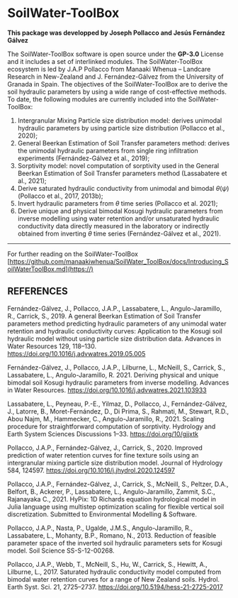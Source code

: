 # SoilWater-ToolBox

**This package was developped by Joseph Pollacco and Jesús Fernández Gálvez**

The SoilWater-ToolBox software is open source under the **GP-3.0** License and it includes a set of interlinked modules.  The SoilWater-ToolBox ecosystem is led by J.A.P Pollacco from Manaaki Whenua – Landcare Research in New-Zealand and J. Fernández-Gálvez from the University of Granada in Spain. The objectives of the SoilWater-ToolBox are to derive the soil hydraulic parameters by using a wide range of cost-effective methods. To date, the following modules are currently included into the SoilWater-ToolBox: 

1. Intergranular Mixing Particle size distribution model: derives unimodal hydraulic parameters by using particle size distribution (Pollacco et al., 2020);
2. General Beerkan Estimation of Soil Transfer parameters method: derives the unimodal hydraulic parameters from single ring infiltration experiments (Fernández-Gálvez et al., 2019);
3. Sorptivity model: novel computation of sorptivity used in the General Beerkan Estimation of Soil Transfer parameters method (Lassabatere et al., 2021);
4. Derive saturated hydraulic conductivity from unimodal and bimodal *θ*(*ψ*) (Pollacco et al., 2017, 2013b);
5. Invert hydraulic parameters from *θ* time series (Pollacco et al. 2021);
6. Derive unique and physical bimodal Kosugi hydraulic parameters from inverse modelling using water retention and/or unsaturated hydraulic conductivity data directly measured in the laboratory or indirectly obtained from inverting *θ* time series (Fernández-Gálvez et al., 2021).



---


For further reading on the SoilWater-ToolBox
[https://github.com/manaakiwhenua/SoilWater_ToolBox/docs/Introducing_SoilWaterToolBox.md](https://)



## REFERENCES

Fernández-Gálvez, J., Pollacco, J.A.P., Lassabatere, L., Angulo-Jaramillo, R., Carrick, S., 2019. A general Beerkan Estimation of Soil Transfer parameters method predicting hydraulic parameters of any unimodal water retention and hydraulic conductivity curves: Application to the Kosugi soil hydraulic model without using particle size distribution data. Advances in Water Resources 129, 118–130. https://doi.org/10.1016/j.advwatres.2019.05.005

Fernández-Gálvez, J., Pollacco,  J.A.P., Lilburne, L., McNeill, S., Carrick, S., Lassabatere, L., Angulo-Jaramillo, R. 2021. Deriving physical and unique bimodal soil Kosugi hydraulic parameters from inverse modelling. Advances in Water Resources. https://doi.org/10.1016/j.advwatres.2021.103933 

Lassabatere, L., Peyneau, P.-E., Yilmaz, D., Pollacco, J., Fernández-Gálvez, J., Latorre, B., Moret-Fernández, D., Di Prima, S., Rahmati, M., Stewart, R.D., Abou Najm, M., Hammecker, C., Angulo-Jaramillo, R., 2021. Scaling procedure for straightforward computation of sorptivity. Hydrology and Earth System Sciences Discussions 1–33. https://doi.org/10/gjjxtk

Pollacco, J.A.P., Fernández-Gálvez, J., Carrick, S., 2020. Improved prediction of water retention curves for fine texture soils using an intergranular mixing particle size distribution model. Journal of Hydrology 584, 124597. https://doi.org/10.1016/j.jhydrol.2020.124597

Pollacco, J.A.P., Fernández-Gálvez, J., Carrick, S., McNeill, S., Peltzer, D.A., Belfort, B., Ackerer, P., Lassabatere, L., Angulo-Jaramillo, Zammit, S.C., Rajanayaka C., 2021. HyPix: 1D Richards equation hydrological model in Julia language using multistep optimization scaling for flexible vertical soil discretization. Submitted to Environmental Modelling & Software.

Pollacco, J.A.P., Nasta, P., Ugalde, J.M.S., Angulo-Jaramillo, R., Lassabatere, L., Mohanty, B.P., Romano, N., 2013. Reduction of feasible parameter space of the inverted soil hydraulic parameters sets for Kosugi model. Soil Science SS-S-12-00268.

Pollacco, J.A.P., Webb, T., McNeill, S., Hu, W., Carrick, S., Hewitt, A., Lilburne, L., 2017. Saturated hydraulic conductivity model computed from bimodal water retention curves for a range of New Zealand soils. Hydrol. Earth Syst. Sci. 21, 2725–2737. https://doi.org/10.5194/hess-21-2725-2017


